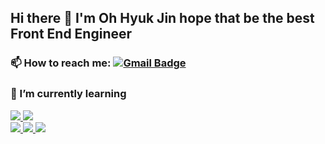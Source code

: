 ## Hi there 👋 I'm Oh Hyuk Jin hope that be the best Front End Engineer

### 📫 How to reach me: [![Gmail Badge](https://img.shields.io/badge/Gmail-d14836?style=flat-square&logo=Gmail&logoColor=white&link=mailto:qmdl98056@gmail.com)](mailto:qmdl98056@gmail.com)

### 🌱 I’m currently learning
<div>
  <a href="https://velog.io/@seondal">
    <img src="https://img.shields.io/badge/JavaScript-F7DF1E?style=plastic&logo=JavaScript&logoColor=white"/>
  </a>
  <a href="https://velog.io/@seondal">
    <img src="https://img.shields.io/badge/React-61DAFB?style=plastic&logo=React&logoColor=white"/>
  </a>
</div>
<div>
  <a href="https://velog.io/@seondal">
    <img src="https://img.shields.io/badge/Node.js-339933?style=for-the-badge&logo=Node.js&logoColor=white"/>
  </a>
  <a href="https://velog.io/@seondal">
    <img src="https://img.shields.io/badge/Docker-2496ED?style=for-the-badge&logo=Docker&logoColor=white"/>
  </a>
  <a href="https://velog.io/@seondal">
    <img src="https://img.shields.io/badge/MariaDB-003545?style=for-the-badge&logo=MariaDB&logoColor=white"/>
  </a>
</div>




